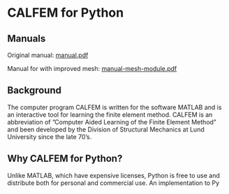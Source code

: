 # CALFEM for Python

## Manuals

Original manual: [manual.pdf](https://github.com/CALFEM/calfem-python/raw/master/manual.pdf)

Manual for with improved mesh: [manual-mesh-module.pdf](https://github.com/CALFEM/calfem-python/raw/master/manual-mesh-module.pdf)

## Background

The computer program CALFEM is written for the software MATLAB and is an
interactive tool for learning the finite element method. CALFEM is an abbreviation
of ”Computer Aided Learning of the Finite Element Method” and been developed
by the Division of Structural Mechanics at Lund University since the late 70’s.

## Why CALFEM for Python?
Unlike MATLAB, which have expensive licenses, Python is free to use and distribute
both for personal and commercial use. An implementation to Py
